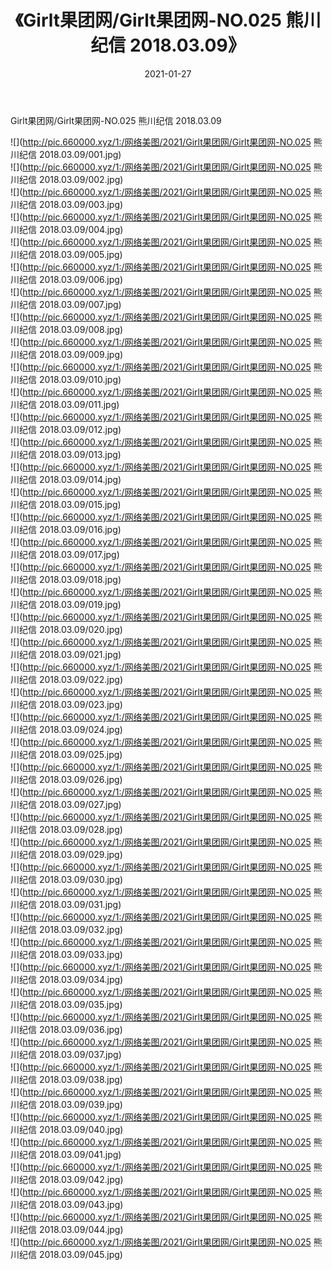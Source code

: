 ﻿---
layout: post
title:  《Girlt果团网/Girlt果团网-NO.025 熊川纪信 2018.03.09》
date:   2021-01-27
img: http://pic.660000.xyz/1:/网络美图/2021/Girlt果团网/Girlt果团网-NO.025 熊川纪信 2018.03.09/000.jpg
categories: [美女, 清纯, 唯美]
---

Girlt果团网/Girlt果团网-NO.025 熊川纪信 2018.03.09

 ![](http://pic.660000.xyz/1:/网络美图/2021/Girlt果团网/Girlt果团网-NO.025 熊川纪信 2018.03.09/001.jpg) <br>![](http://pic.660000.xyz/1:/网络美图/2021/Girlt果团网/Girlt果团网-NO.025 熊川纪信 2018.03.09/002.jpg) <br>![](http://pic.660000.xyz/1:/网络美图/2021/Girlt果团网/Girlt果团网-NO.025 熊川纪信 2018.03.09/003.jpg) <br>![](http://pic.660000.xyz/1:/网络美图/2021/Girlt果团网/Girlt果团网-NO.025 熊川纪信 2018.03.09/004.jpg) <br>![](http://pic.660000.xyz/1:/网络美图/2021/Girlt果团网/Girlt果团网-NO.025 熊川纪信 2018.03.09/005.jpg) <br>![](http://pic.660000.xyz/1:/网络美图/2021/Girlt果团网/Girlt果团网-NO.025 熊川纪信 2018.03.09/006.jpg) <br>![](http://pic.660000.xyz/1:/网络美图/2021/Girlt果团网/Girlt果团网-NO.025 熊川纪信 2018.03.09/007.jpg) <br>![](http://pic.660000.xyz/1:/网络美图/2021/Girlt果团网/Girlt果团网-NO.025 熊川纪信 2018.03.09/008.jpg) <br>![](http://pic.660000.xyz/1:/网络美图/2021/Girlt果团网/Girlt果团网-NO.025 熊川纪信 2018.03.09/009.jpg) <br>![](http://pic.660000.xyz/1:/网络美图/2021/Girlt果团网/Girlt果团网-NO.025 熊川纪信 2018.03.09/010.jpg) <br>![](http://pic.660000.xyz/1:/网络美图/2021/Girlt果团网/Girlt果团网-NO.025 熊川纪信 2018.03.09/011.jpg) <br>![](http://pic.660000.xyz/1:/网络美图/2021/Girlt果团网/Girlt果团网-NO.025 熊川纪信 2018.03.09/012.jpg) <br>![](http://pic.660000.xyz/1:/网络美图/2021/Girlt果团网/Girlt果团网-NO.025 熊川纪信 2018.03.09/013.jpg) <br>![](http://pic.660000.xyz/1:/网络美图/2021/Girlt果团网/Girlt果团网-NO.025 熊川纪信 2018.03.09/014.jpg) <br>![](http://pic.660000.xyz/1:/网络美图/2021/Girlt果团网/Girlt果团网-NO.025 熊川纪信 2018.03.09/015.jpg) <br>![](http://pic.660000.xyz/1:/网络美图/2021/Girlt果团网/Girlt果团网-NO.025 熊川纪信 2018.03.09/016.jpg) <br>![](http://pic.660000.xyz/1:/网络美图/2021/Girlt果团网/Girlt果团网-NO.025 熊川纪信 2018.03.09/017.jpg) <br>![](http://pic.660000.xyz/1:/网络美图/2021/Girlt果团网/Girlt果团网-NO.025 熊川纪信 2018.03.09/018.jpg) <br>![](http://pic.660000.xyz/1:/网络美图/2021/Girlt果团网/Girlt果团网-NO.025 熊川纪信 2018.03.09/019.jpg) <br>![](http://pic.660000.xyz/1:/网络美图/2021/Girlt果团网/Girlt果团网-NO.025 熊川纪信 2018.03.09/020.jpg) <br>![](http://pic.660000.xyz/1:/网络美图/2021/Girlt果团网/Girlt果团网-NO.025 熊川纪信 2018.03.09/021.jpg) <br>![](http://pic.660000.xyz/1:/网络美图/2021/Girlt果团网/Girlt果团网-NO.025 熊川纪信 2018.03.09/022.jpg) <br>![](http://pic.660000.xyz/1:/网络美图/2021/Girlt果团网/Girlt果团网-NO.025 熊川纪信 2018.03.09/023.jpg) <br>![](http://pic.660000.xyz/1:/网络美图/2021/Girlt果团网/Girlt果团网-NO.025 熊川纪信 2018.03.09/024.jpg) <br>![](http://pic.660000.xyz/1:/网络美图/2021/Girlt果团网/Girlt果团网-NO.025 熊川纪信 2018.03.09/025.jpg) <br>![](http://pic.660000.xyz/1:/网络美图/2021/Girlt果团网/Girlt果团网-NO.025 熊川纪信 2018.03.09/026.jpg) <br>![](http://pic.660000.xyz/1:/网络美图/2021/Girlt果团网/Girlt果团网-NO.025 熊川纪信 2018.03.09/027.jpg) <br>![](http://pic.660000.xyz/1:/网络美图/2021/Girlt果团网/Girlt果团网-NO.025 熊川纪信 2018.03.09/028.jpg) <br>![](http://pic.660000.xyz/1:/网络美图/2021/Girlt果团网/Girlt果团网-NO.025 熊川纪信 2018.03.09/029.jpg) <br>![](http://pic.660000.xyz/1:/网络美图/2021/Girlt果团网/Girlt果团网-NO.025 熊川纪信 2018.03.09/030.jpg) <br>![](http://pic.660000.xyz/1:/网络美图/2021/Girlt果团网/Girlt果团网-NO.025 熊川纪信 2018.03.09/031.jpg) <br>![](http://pic.660000.xyz/1:/网络美图/2021/Girlt果团网/Girlt果团网-NO.025 熊川纪信 2018.03.09/032.jpg) <br>![](http://pic.660000.xyz/1:/网络美图/2021/Girlt果团网/Girlt果团网-NO.025 熊川纪信 2018.03.09/033.jpg) <br>![](http://pic.660000.xyz/1:/网络美图/2021/Girlt果团网/Girlt果团网-NO.025 熊川纪信 2018.03.09/034.jpg) <br>![](http://pic.660000.xyz/1:/网络美图/2021/Girlt果团网/Girlt果团网-NO.025 熊川纪信 2018.03.09/035.jpg) <br>![](http://pic.660000.xyz/1:/网络美图/2021/Girlt果团网/Girlt果团网-NO.025 熊川纪信 2018.03.09/036.jpg) <br>![](http://pic.660000.xyz/1:/网络美图/2021/Girlt果团网/Girlt果团网-NO.025 熊川纪信 2018.03.09/037.jpg) <br>![](http://pic.660000.xyz/1:/网络美图/2021/Girlt果团网/Girlt果团网-NO.025 熊川纪信 2018.03.09/038.jpg) <br>![](http://pic.660000.xyz/1:/网络美图/2021/Girlt果团网/Girlt果团网-NO.025 熊川纪信 2018.03.09/039.jpg) <br>![](http://pic.660000.xyz/1:/网络美图/2021/Girlt果团网/Girlt果团网-NO.025 熊川纪信 2018.03.09/040.jpg) <br>![](http://pic.660000.xyz/1:/网络美图/2021/Girlt果团网/Girlt果团网-NO.025 熊川纪信 2018.03.09/041.jpg) <br>![](http://pic.660000.xyz/1:/网络美图/2021/Girlt果团网/Girlt果团网-NO.025 熊川纪信 2018.03.09/042.jpg) <br>![](http://pic.660000.xyz/1:/网络美图/2021/Girlt果团网/Girlt果团网-NO.025 熊川纪信 2018.03.09/043.jpg) <br>![](http://pic.660000.xyz/1:/网络美图/2021/Girlt果团网/Girlt果团网-NO.025 熊川纪信 2018.03.09/044.jpg) <br>![](http://pic.660000.xyz/1:/网络美图/2021/Girlt果团网/Girlt果团网-NO.025 熊川纪信 2018.03.09/045.jpg) <br>